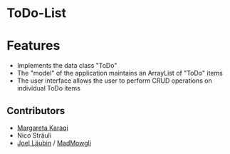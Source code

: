 # ToDo-List

# Features
- Implements the data class "ToDo"
- The "model" of the application maintains an ArrayList of "ToDo" items
- The user interface allows the user to perform CRUD operations on individual ToDo items

## Contributors

- [Margareta Karaqi](https://github.com/mkfhnw)
- Nico Sträuli
- [Joel Läubin](https://github.com/Joel-Laeubin) / [MadMowgli](https://github.com/MadMowgli/MadMowgli)